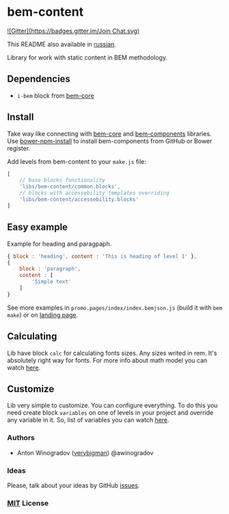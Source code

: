 # bem-content
[![Gitter](https://badges.gitter.im/Join Chat.svg)](https://gitter.im/verybigman/bem-content?utm_source=badge&utm_medium=badge&utm_campaign=pr-badge&utm_content=badge)

This README also available in [russian](https://github.com/verybigman/bem-content/blob/master/README.ru.md).

Library for work with static content in BEM methodology.

## Dependencies

- `i-bem` block from [bem-core](https//github.com/bem/bem-core)

## Install

Take way like connecting with [bem-core](https//github.com/bem/bem-core)
and [bem-components](https//github.com/bem/bem-components) libraries.
Use [bower-npm-install](https://github.com/arikon/bower-npm-install) to install bem-components from GitHub or Bower register.

Add levels from bem-content to your `make.js` file:

``` javascript
[ 
    // base blocks functionality
	'libs/bem-content/common.blocks',
    // blocks with accessebility templates overriding
    'libs/bem-content/accessebility.blocks'
]
```
## Easy example

Example for heading and paragpaph.

``` javascript
{ block : 'heading', content : 'This is heading of level 1' },
{
    block : 'paragraph',
    content : [
        'Simple text'
    ]
}
```

See more examples in `promo.pages/index/index.bemjson.js` (build it with `bem make`) or on [landing page](http://verybigman.github.io/bem-content).

## Calculating

Lib have block `calc` for calculating fonts sizes. Any sizes writed in rem. It's absolutely right way for fonts. For more info about math model you can watch [here](https://github.com/verybigman/bem-content/blob/master/common.blocks/calc/calc.en.md).

## Customize

Lib very simple to customize. You can configure everything. 
To do this you need create block `variables` on one of levels in your project and override any variable in it. So, list of variables you can watch [here](https://github.com/verybigman/bem-content/blob/master/common.blocks/variables/variables.styl).

### Authors

- Anton Winogradov ([verybigman](https://github.com/verybigman)) @awinogradov

### Ideas

Please, talk about your ideas by GitHub [issues](https://github.com/verybigman/bem-content/issues).

### [MIT](http://en.wikipedia.org/wiki/MIT_License) License
